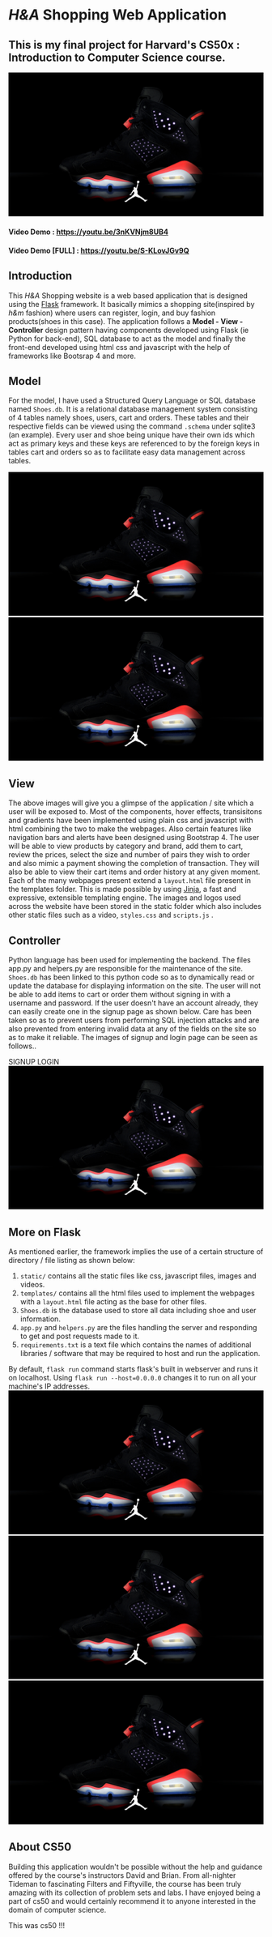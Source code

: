 # *H&A* Shopping Web Application

## This is my final project for Harvard's CS50x : Introduction to Computer Science course.
 
![Homepage](static/images/1.jpg)

#### Video Demo : https://youtu.be/3nKVNjm8UB4
#### Video Demo [FULL] : https://youtu.be/S-KLovJGv9Q

## Introduction
  This *H&A* Shopping website is a web based application that is designed using the [Flask](https://flask.palletsprojects.com/en/2.0.x/) framework. It basically mimics a shopping site(inspired by *h&m* fashion) where users can register, login, and buy fashion products(shoes in this case). The application follows a **Model - View - Controller** design pattern having components developed using Flask (ie Python for back-end), SQL database to act as the model and finally the front-end developed using html css and javascript with the help of frameworks like Bootsrap 4 and more.
  
## Model
  For the model, I have used a Structured Query Language or SQL database named ```Shoes.db```. It is a relational database management system consisting of 4 tables namely shoes, users, cart and orders. These tables and their respective fields can be viewed using the command ```.schema``` under sqlite3 (an example). Every user and shoe being unique have their own ids which act as primary keys and these keys are referenced to by the foreign keys in tables cart and orders so as to facilitate easy data management across tables.
  
 ![Homepage](static/images/1.jpg)
 ![Homepage](static/images/1.jpg)

## View
  The above images will give you a glimpse of the application / site which a user will be exposed to. Most of the components, hover effects, transisitons and gradients have been implemented using plain css and javascript with html combining the two to make the webpages. Also certain features like navigation bars and alerts have been designed using Bootstrap 4. The user will be able to view products by category and brand, add them to cart, review the prices, select the size and number of pairs they wish to order and also mimic a payment showing the completion of transaction. They will also be able to view their cart items and order history at any given moment. Each of the many webpages present extend a ```layout.html``` file present in the templates folder. This is made possible by using [Jinja](https://jinja.palletsprojects.com/en/3.0.x/), a fast and expressive, extensible templating engine. The images and logos used across the website have been stored in the static folder which also includes other static files such as a video, ```styles.css``` and ```scripts.js``` .
  
## Controller
Python language has been used for implementing the backend. The files app.py and helpers.py are responsible for the maintenance of the site. ```Shoes.db``` has been linked to this python code so as to dynamically read or update the database for displaying information on the site. The user will not be able to add items to cart or order them without signing in with a username and password. If the user doesn't have an account already, they can easily create one in the signup page as shown below. Care has been taken so as to prevent users from performing SQL injection attacks and are also prevented from entering invalid data at any of the fields on the site so as to make it reliable. The images of signup and login page can be seen as follows..
  
  SIGNUP LOGIN
   ![Homepage](static/images/1.jpg)
  
 ## More on Flask
  As mentioned earlier, the framework implies the use of a certain structure of directory / file listing as shown below:
1. ```static/``` contains all the static files like css, javascript files, images and videos.
2. ```templates/``` contains all the html files used to implement the webpages with a ```layout.html``` file acting as the base for other files.
3. ```Shoes.db``` is the database used to store all data including shoe and user information.
4. ```app.py``` and ```helpers.py``` are the files handling the server and responding to get and post requests made to it.
5. ```requirements.txt``` is a text file which contains the names of additional libraries / software that may be required to host and run the application.  

  By default, ```flask run``` command starts flask's built in webserver and runs it on localhost. Using ```flask run --host=0.0.0.0``` changes it to run on all your machine's IP addresses.
![Homepage](static/images/1.jpg)
![Homepage](static/images/1.jpg)
![Homepage](static/images/1.jpg)
  
  ## About CS50
  Building this application wouldn't be possible without the help and guidance offered by the course's instructors David and Brian. From all-nighter Tideman to fascinating Filters and Fiftyville, the course has been truly amazing with its collection of problem sets and labs. I have enjoyed being a part of cs50 and would certainly recommend it to anyone interested in the domain of computer science.
  
  This was cs50 !!!
